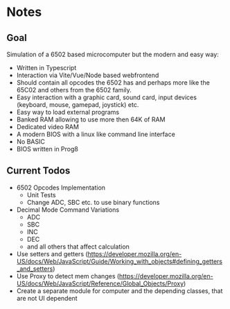 # Notes

## Goal

Simulation of a 6502 based microcomputer but the modern and easy way:

-   Written in Typescript
-   Interaction via Vite/Vue/Node based webfrontend
-   Should contain all opcodes the 6502 has and perhaps more like the 65C02 and others from the 6502 family.
-   Easy interaction with a graphic card, sound card, input devices (keyboard, mouse, gamepad, joystick) etc.
-   Easy way to load external programs
-   Banked RAM allowing to use more then 64K of RAM
-   Dedicated video RAM
-   A modern BIOS with a linux like command line interface
-   No BASIC
-   BIOS written in Prog8

## Current Todos

-   6502 Opcodes Implementation
    -   Unit Tests
    -   Change ADC, SBC etc. to use binary functions
-   Decimal Mode Command Variations
    -   ADC
    -   SBC
    -   INC
    -   DEC
    -   and all others that affect calculation
-   Use setters and getters (https://developer.mozilla.org/en-US/docs/Web/JavaScript/Guide/Working_with_objects#defining_getters_and_setters)
-   Use Proxy to detect mem changes (https://developer.mozilla.org/en-US/docs/Web/JavaScript/Reference/Global_Objects/Proxy)
-   Create a separate module for computer and the depending classes, that are not UI dependent
